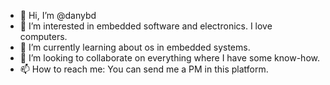 - 👋 Hi, I’m @danybd
- 👀 I’m interested in embedded software and electronics. I love computers.
- 🌱 I’m currently learning about os in embedded systems.
- 💞️ I’m looking to collaborate on everything where I have some know-how.
- 📫 How to reach me: You can send me a  PM in this platform.

<!---
danybd/danybd is a ✨ special ✨ repository because its `README.md` (this file) appears on your GitHub profile.
You can click the Preview link to take a look at your changes.
--->
